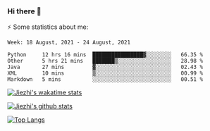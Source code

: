 ### Hi there 👋

⚡ Some statistics about me:


<!--START_SECTION:waka-->
```text
Week: 18 August, 2021 - 24 August, 2021

Python     12 hrs 16 mins  ████████████████▓░░░░░░░░   66.35 % 
Other      5 hrs 21 mins   ███████▒░░░░░░░░░░░░░░░░░   28.98 % 
Java       27 mins         ▓░░░░░░░░░░░░░░░░░░░░░░░░   02.43 % 
XML        10 mins         ▒░░░░░░░░░░░░░░░░░░░░░░░░   00.99 % 
Markdown   5 mins          ░░░░░░░░░░░░░░░░░░░░░░░░░   00.51 % 
```
<!--END_SECTION:waka-->


[![Jiezhi's wakatime stats](https://github-readme-stats.vercel.app/api/wakatime?username=Tencent)](https://github.com/Jiezhi)



[![Jiezhi's github stats](https://github-readme-stats.vercel.app/api?username=Jiezhi&show_icons=true)](https://github.com/Jiezhi/github-readme-stats)

[![Top Langs](https://github-readme-stats.vercel.app/api/top-langs/?username=Jiezhi&hide=javascript,html)](https://github.com/Jiezhi/github-readme-stats)
<!--
**Jiezhi/Jiezhi** is a ✨ _special_ ✨ repository because its `README.md` (this file) appears on your GitHub profile.

Here are some ideas to get you started:

- 🔭 I’m currently working on ...
- 🌱 I’m currently learning ...
- 👯 I’m looking to collaborate on ...
- 🤔 I’m looking for help with ...
- 💬 Ask me about ...
- 📫 How to reach me: ...
- 😄 Pronouns: ...
- ⚡ Fun fact: ...
-->

